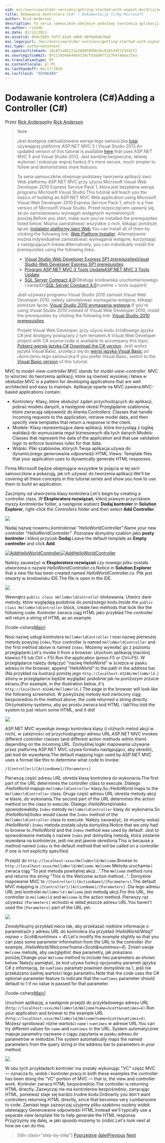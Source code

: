 ```yaml
---
uid: mvc/overview/older-versions/getting-started-with-aspnet-mvc3/cs/adding-a-controller
title: Dodawanie kontrolera (C#) | Dokumentacja firmy Microsoft
author: Rick-Anderson
description: Ta seria samouczków obejmuje podstawy tworzenia aplikacji sieci Web platformy ASP.NET MVC przy użyciu programu Microsoft Visual Web Developer 2010 Express Service Pack 1, które...
ms.author: riande
ms.date: 01/12/2011
ms.assetid: 0b8c56b5-fdf3-42dd-a866-98fbe0ab78a0
msc.legacyurl: /mvc/overview/older-versions/getting-started-with-aspnet-mvc3/cs/adding-a-controller
msc.type: authoredcontent
ms.openlocfilehash: 18c8f2a95222a28d95950b34c816539f723542f2
ms.sourcegitcommit: 0f1119340e4464720cfd16d0ff15764746ea1fea
ms.translationtype: MT
ms.contentlocale: pl-PL
ms.lasthandoff: 04/17/2019
ms.locfileid: "59396489"
---
```

# <a name="adding-a-controller-c"></a><span data-ttu-id="eb461-103">Dodawanie kontrolera (C#)</span><span class="sxs-lookup"><span data-stu-id="eb461-103">Adding a Controller (C#)</span></span>

<span data-ttu-id="eb461-104">Przez [Rick Anderson]((https://twitter.com/RickAndMSFT))</span><span class="sxs-lookup"><span data-stu-id="eb461-104">by [Rick Anderson]((https://twitter.com/RickAndMSFT))</span></span>

> > [!NOTE]
> > <span data-ttu-id="eb461-105">Jest dostępna zaktualizowana wersja tego samouczka [tutaj](../../../getting-started/introduction/getting-started.md) używającej platformy ASP.NET MVC 5 i Visual Studio 2013.</span><span class="sxs-lookup"><span data-stu-id="eb461-105">An updated version of this tutorial is available [here](../../../getting-started/introduction/getting-started.md) that uses ASP.NET MVC 5 and Visual Studio 2013.</span></span> <span data-ttu-id="eb461-106">Jest bardziej bezpieczne, łatwiej wykonać i pokazuje więcej funkcji.</span><span class="sxs-lookup"><span data-stu-id="eb461-106">It's more secure, much simpler to follow and demonstrates more features.</span></span>
> 
> 
> <span data-ttu-id="eb461-107">Ta seria samouczków obejmuje podstawy tworzenia aplikacji sieci Web platformy ASP.NET MVC przy użyciu Microsoft Visual Web Developer 2010 Express Service Pack 1, która jest bezpłatna wersja programu Microsoft Visual Studio.</span><span class="sxs-lookup"><span data-stu-id="eb461-107">This tutorial will teach you the basics of building an ASP.NET MVC Web application using Microsoft Visual Web Developer 2010 Express Service Pack 1, which is a free version of Microsoft Visual Studio.</span></span> <span data-ttu-id="eb461-108">Przed rozpoczęciem upewnij się, że po zainstalowaniu wymagań wstępnych wymienionych poniżej.</span><span class="sxs-lookup"><span data-stu-id="eb461-108">Before you start, make sure you've installed the prerequisites listed below.</span></span> <span data-ttu-id="eb461-109">Można zainstalować wszystkie z nich, klikając poniższe łącze: [Instalator platformy sieci Web](https://www.microsoft.com/web/gallery/install.aspx?appid=VWD2010SP1Pack).</span><span class="sxs-lookup"><span data-stu-id="eb461-109">You can install all of them by clicking the following link: [Web Platform Installer](https://www.microsoft.com/web/gallery/install.aspx?appid=VWD2010SP1Pack).</span></span> <span data-ttu-id="eb461-110">Alternatywnie można indywidualnie zainstalować wymagania wstępne, korzystając z następujących linków:</span><span class="sxs-lookup"><span data-stu-id="eb461-110">Alternatively, you can individually install the prerequisites using the following links:</span></span>
> 
> - [<span data-ttu-id="eb461-111">Visual Studio Web Developer Express SP1 prerequisites</span><span class="sxs-lookup"><span data-stu-id="eb461-111">Visual Studio Web Developer Express SP1 prerequisites</span></span>](https://www.microsoft.com/web/gallery/install.aspx?appid=VWD2010SP1Pack)
> - [<span data-ttu-id="eb461-112">Program ASP.NET MVC 3 Tools Update</span><span class="sxs-lookup"><span data-stu-id="eb461-112">ASP.NET MVC 3 Tools Update</span></span>](https://www.microsoft.com/web/gallery/install.aspx?appsxml=&amp;appid=MVC3)
> - <span data-ttu-id="eb461-113">[SQL Server Compact 4.0](https://www.microsoft.com/web/gallery/install.aspx?appid=SQLCE;SQLCEVSTools_4_0)(Obsługa środowiska uruchomieniowego i narzędzi)</span><span class="sxs-lookup"><span data-stu-id="eb461-113">[SQL Server Compact 4.0](https://www.microsoft.com/web/gallery/install.aspx?appid=SQLCE;SQLCEVSTools_4_0)(runtime + tools support)</span></span>
> 
> <span data-ttu-id="eb461-114">Jeśli używasz programu Visual Studio 2010 zamiast Visual Web Developer 2010, należy zainstalować wymagania wstępne, klikając poniższe łącze: [Visual Studio 2010 wymagania wstępne](https://www.microsoft.com/web/gallery/install.aspx?appsxml=&amp;appid=VS2010SP1Pack).</span><span class="sxs-lookup"><span data-stu-id="eb461-114">If you're using Visual Studio 2010 instead of Visual Web Developer 2010, install the prerequisites by clicking the following link: [Visual Studio 2010 prerequisites](https://www.microsoft.com/web/gallery/install.aspx?appsxml=&amp;appid=VS2010SP1Pack).</span></span>
> 
> <span data-ttu-id="eb461-115">Projekt Visual Web Developer, przy użyciu kodu źródłowego języka C# jest dostępny powiązany z tym tematem.</span><span class="sxs-lookup"><span data-stu-id="eb461-115">A Visual Web Developer project with C# source code is available to accompany this topic.</span></span> <span data-ttu-id="eb461-116">[Pobierz wersję języka C#](https://code.msdn.microsoft.com/Introduction-to-MVC-3-10d1b098).</span><span class="sxs-lookup"><span data-stu-id="eb461-116">[Download the C# version](https://code.msdn.microsoft.com/Introduction-to-MVC-3-10d1b098).</span></span> <span data-ttu-id="eb461-117">Jeśli wolisz języka Visual Basic, przełącz się do [wersji języka Visual Basic](../vb/intro-to-aspnet-mvc-3.md) po ukończeniu tego samouczka.</span><span class="sxs-lookup"><span data-stu-id="eb461-117">If you prefer Visual Basic, switch to the [Visual Basic version](../vb/intro-to-aspnet-mvc-3.md) of this tutorial.</span></span>


<span data-ttu-id="eb461-118">MVC to *model-view-controller*.</span><span class="sxs-lookup"><span data-stu-id="eb461-118">MVC stands for *model-view-controller*.</span></span> <span data-ttu-id="eb461-119">MVC to wzorzec do tworzenia aplikacji, które są również wysokiej i łatwa w obsłudze.</span><span class="sxs-lookup"><span data-stu-id="eb461-119">MVC is a pattern for developing applications that are well architected and easy to maintain.</span></span> <span data-ttu-id="eb461-120">Aplikacje oparte na MVC zawiera:</span><span class="sxs-lookup"><span data-stu-id="eb461-120">MVC-based applications contain:</span></span>

- <span data-ttu-id="eb461-121">Kontrolery: Klasy, które obsłużyć żądań przychodzących do aplikacji, pobrać modelu danych, a następnie określ Przeglądanie szablonów, które zwracają odpowiedź do klienta.</span><span class="sxs-lookup"><span data-stu-id="eb461-121">Controllers: Classes that handle incoming requests to the application, retrieve model data, and then specify view templates that return a response to the client.</span></span>
- <span data-ttu-id="eb461-122">Modele: Klasy reprezentujące dane aplikacji, które korzystają z logikę walidacji do wymuszania reguł biznesowych dla tych danych.</span><span class="sxs-lookup"><span data-stu-id="eb461-122">Models: Classes that represent the data of the application and that use validation logic to enforce business rules for that data.</span></span>
- <span data-ttu-id="eb461-123">Widoki: Pliki szablonów, których Twoja aplikacja używa do dynamicznego generowania odpowiedzi HTML.</span><span class="sxs-lookup"><span data-stu-id="eb461-123">Views: Template files that your application uses to dynamically generate HTML responses.</span></span>

<span data-ttu-id="eb461-124">Firma Microsoft będzie obejmujące wszystkie te pojęcia w tej serii samouczków a pokazują, jak ich używać do tworzenia aplikacji.</span><span class="sxs-lookup"><span data-stu-id="eb461-124">We'll be covering all these concepts in this tutorial series and show you how to use them to build an application.</span></span>

<span data-ttu-id="eb461-125">Zacznijmy od utworzenia klasy kontrolera.</span><span class="sxs-lookup"><span data-stu-id="eb461-125">Let's begin by creating a controller class.</span></span> <span data-ttu-id="eb461-126">W **Eksploratora rozwiązań**, kliknij prawym przyciskiem myszy *kontrolerów* folder, a następnie wybierz **Dodaj kontroler**.</span><span class="sxs-lookup"><span data-stu-id="eb461-126">In **Solution Explorer**, right-click the *Controllers* folder and then select **Add Controller**.</span></span>

[![](adding-a-controller/_static/image2.png)](adding-a-controller/_static/image1.png)

<span data-ttu-id="eb461-127">Nadaj nazwę nowemu kontrolerowi "HelloWorldController".</span><span class="sxs-lookup"><span data-stu-id="eb461-127">Name your new controller "HelloWorldController".</span></span> <span data-ttu-id="eb461-128">Pozostaw domyślny szablon jako **pusty kontroler** i kliknij przycisk **Dodaj**.</span><span class="sxs-lookup"><span data-stu-id="eb461-128">Leave the default template as **Empty controller** and click **Add**.</span></span>

<span data-ttu-id="eb461-129">[![AddHelloWorldController](adding-a-controller/_static/image4.png)](adding-a-controller/_static/image3.png)</span><span class="sxs-lookup"><span data-stu-id="eb461-129">[![AddHelloWorldController](adding-a-controller/_static/image4.png)](adding-a-controller/_static/image3.png)</span></span>

<span data-ttu-id="eb461-130">Należy zauważyć w **Eksploratora rozwiązań** czy nowego pliku została utworzona o nazwie *HelloWorldController.cs*.</span><span class="sxs-lookup"><span data-stu-id="eb461-130">Notice in **Solution Explorer** that a new file has been created named *HelloWorldController.cs*.</span></span> <span data-ttu-id="eb461-131">Plik jest otwarty w środowisku IDE.</span><span class="sxs-lookup"><span data-stu-id="eb461-131">The file is open in the IDE.</span></span>

![](adding-a-controller/_static/image5.png)

<span data-ttu-id="eb461-132">Wewnątrz `public class HelloWorldController` blokowania, Utwórz dwie metody, które wyglądają podobnie do poniższego kodu.</span><span class="sxs-lookup"><span data-stu-id="eb461-132">Inside the `public class HelloWorldController` block, create two methods that look like the following code.</span></span> <span data-ttu-id="eb461-133">Kontroler zwraca ciąg HTML jako przykład.</span><span class="sxs-lookup"><span data-stu-id="eb461-133">The controller will return a string of HTML as an example.</span></span>

[!code-csharp[Main](adding-a-controller/samples/sample1.cs)]

<span data-ttu-id="eb461-134">Nosi nazwę usługi kontrolera `HelloWorldController` i nosi nazwę pierwszej metody powyżej `Index`.</span><span class="sxs-lookup"><span data-stu-id="eb461-134">Your controller is named `HelloWorldController` and the first method above is named `Index`.</span></span> <span data-ttu-id="eb461-135">Możemy wywołać go z poziomu przeglądarki.</span><span class="sxs-lookup"><span data-stu-id="eb461-135">Let's invoke it from a browser.</span></span> <span data-ttu-id="eb461-136">Uruchom aplikację (naciśnij klawisz F5 lub Ctrl + F5).</span><span class="sxs-lookup"><span data-stu-id="eb461-136">Run the application (press F5 or Ctrl+F5).</span></span> <span data-ttu-id="eb461-137">W przeglądarce należy dołączyć "nazwę HelloWorld" w ścieżce w pasku adresu.</span><span class="sxs-lookup"><span data-stu-id="eb461-137">In the browser, append "HelloWorld" to the path in the address bar.</span></span> <span data-ttu-id="eb461-138">(Na przykład na ilustracji poniżej jego `http://localhost:43246/HelloWorld.`) strony w przeglądarce będzie wyglądać podobnie jak na poniższym zrzucie ekranu.</span><span class="sxs-lookup"><span data-stu-id="eb461-138">(For example, in the illustration below, it's `http://localhost:43246/HelloWorld.`) The page in the browser will look like the following screenshot.</span></span> <span data-ttu-id="eb461-139">W powyższej metody kod zwrócony ciąg bezpośrednio.</span><span class="sxs-lookup"><span data-stu-id="eb461-139">In the method above, the code returned a string directly.</span></span> <span data-ttu-id="eb461-140">Otrzymaliśmy systemu, aby po prostu zwraca kod HTML i tak!</span><span class="sxs-lookup"><span data-stu-id="eb461-140">You told the system to just return some HTML, and it did!</span></span>

![](adding-a-controller/_static/image6.png)

<span data-ttu-id="eb461-141">ASP.NET MVC wywołuje innego kontrolera klasy (i różnych metod akcji w nich), w zależności od przychodzącego adresu URL.</span><span class="sxs-lookup"><span data-stu-id="eb461-141">ASP.NET MVC invokes different controller classes (and different action methods within them) depending on the incoming URL.</span></span> <span data-ttu-id="eb461-142">Domyślnej logiki mapowania używane przez platformę ASP.NET MVC używa formatu następująco, aby określić, jaki kod do wywołania:</span><span class="sxs-lookup"><span data-stu-id="eb461-142">The default mapping logic used by ASP.NET MVC uses a format like this to determine what code to invoke:</span></span>

`/[Controller]/[ActionName]/[Parameters]`

<span data-ttu-id="eb461-143">Pierwszą część adresu URL określa klasę kontrolera do wykonania.</span><span class="sxs-lookup"><span data-stu-id="eb461-143">The first part of the URL determines the controller class to execute.</span></span> <span data-ttu-id="eb461-144">Dlatego */HelloWorld* mapuje `HelloWorldController` klasy.</span><span class="sxs-lookup"><span data-stu-id="eb461-144">So */HelloWorld* maps to the `HelloWorldController` class.</span></span> <span data-ttu-id="eb461-145">Druga część adresu URL określa metody akcji w klasie, do wykonania.</span><span class="sxs-lookup"><span data-stu-id="eb461-145">The second part of the URL determines the action method on the class to execute.</span></span> <span data-ttu-id="eb461-146">Dlatego */HelloWorld/indeks* spowodowałoby `Index` metody `HelloWorldController` klasy do wykonania.</span><span class="sxs-lookup"><span data-stu-id="eb461-146">So */HelloWorld/Index* would cause the `Index` method of the `HelloWorldController` class to execute.</span></span> <span data-ttu-id="eb461-147">Należy zauważyć, że musimy wskaż */HelloWorld* i `Index` metoda została użyta domyślna.</span><span class="sxs-lookup"><span data-stu-id="eb461-147">Notice that we only had to browse to */HelloWorld* and the `Index` method was used by default.</span></span> <span data-ttu-id="eb461-148">Jest to spowodowane metodę o nazwie `Index` jest domyślną metodą, która zostanie wywołana na kontrolerze, jeśli nie jest jawnie określona.</span><span class="sxs-lookup"><span data-stu-id="eb461-148">This is because a method named `Index` is the default method that will be called on a controller if one is not explicitly specified.</span></span>

<span data-ttu-id="eb461-149">Przejdź do `http://localhost:xxxx/HelloWorld/Welcome`.</span><span class="sxs-lookup"><span data-stu-id="eb461-149">Browse to `http://localhost:xxxx/HelloWorld/Welcome`.</span></span> <span data-ttu-id="eb461-150">`Welcome` Metoda uruchamia i zwraca ciąg "To jest metoda powitalnej akcji...".</span><span class="sxs-lookup"><span data-stu-id="eb461-150">The `Welcome` method runs and returns the string "This is the Welcome action method...".</span></span> <span data-ttu-id="eb461-151">Domyślne mapowanie MVC to `/[Controller]/[ActionName]/[Parameters]`.</span><span class="sxs-lookup"><span data-stu-id="eb461-151">The default MVC mapping is `/[Controller]/[ActionName]/[Parameters]`.</span></span> <span data-ttu-id="eb461-152">Dla tego adresu URL jest kontroler `HelloWorld` i `Welcome` jest metodą akcji.</span><span class="sxs-lookup"><span data-stu-id="eb461-152">For this URL, the controller is `HelloWorld` and `Welcome` is the action method.</span></span> <span data-ttu-id="eb461-153">Pierwszy raz używasz `[Parameters]` wchodzi w skład jeszcze adresu URL.</span><span class="sxs-lookup"><span data-stu-id="eb461-153">You haven't used the `[Parameters]` part of the URL yet.</span></span>

![](adding-a-controller/_static/image7.png)

<span data-ttu-id="eb461-154">Zmodyfikujmy przykład nieco tak, aby przekazać niektóre informacje o parametrach z adresu URL do kontrolera (na przykład */HelloWorld/Witaj? nazwa = Scott&amp;numtimes = 4*).</span><span class="sxs-lookup"><span data-stu-id="eb461-154">Let's modify the example slightly so that you can pass some parameter information from the URL to the controller (for example, */HelloWorld/Welcome?name=Scott&amp;numtimes=4*).</span></span> <span data-ttu-id="eb461-155">Zmień swoje `Welcome` metodę, aby uwzględnić dwa parametry, jak pokazano poniżej.</span><span class="sxs-lookup"><span data-stu-id="eb461-155">Change your `Welcome` method to include two parameters as shown below.</span></span> <span data-ttu-id="eb461-156">Należy pamiętać, że kod używa funkcji opcjonalny parametr języka C# z informacją, że `numTimes` parametr powinien domyślnie na 1, jeśli nie przekazano żadnej wartości tego parametru.</span><span class="sxs-lookup"><span data-stu-id="eb461-156">Note that the code uses the C# optional-parameter feature to indicate that the `numTimes` parameter should default to 1 if no value is passed for that parameter.</span></span>

[!code-csharp[Main](adding-a-controller/samples/sample2.cs)]

<span data-ttu-id="eb461-157">Uruchom aplikację, a następnie przejdź do przykładowego adresu URL (`http://localhost:xxxx/HelloWorld/Welcome?name=Scott&numtimes=4)`.</span><span class="sxs-lookup"><span data-stu-id="eb461-157">Run your application and browse to the example URL (`http://localhost:xxxx/HelloWorld/Welcome?name=Scott&numtimes=4)`.</span></span> <span data-ttu-id="eb461-158">Możesz spróbować różne wartości `name` i `numtimes` w adresie URL.</span><span class="sxs-lookup"><span data-stu-id="eb461-158">You can try different values for `name` and `numtimes` in the URL.</span></span> <span data-ttu-id="eb461-159">System automatycznie mapuje parametry nazwane z ciągu zapytania w pasku adresu do parametrów w metodzie.</span><span class="sxs-lookup"><span data-stu-id="eb461-159">The system automatically maps the named parameters from the query string in the address bar to parameters in your method.</span></span>

![](adding-a-controller/_static/image8.png)

<span data-ttu-id="eb461-160">W obu tych przykładach kontroler ma zostały wykonując "VC" część MVC — oznacza to, widok i kontroler pracy.</span><span class="sxs-lookup"><span data-stu-id="eb461-160">In both these examples the controller has been doing the "VC" portion of MVC — that is, the view and controller work.</span></span> <span data-ttu-id="eb461-161">Kontroler zwraca HTML bezpośrednio.</span><span class="sxs-lookup"><span data-stu-id="eb461-161">The controller is returning HTML directly.</span></span> <span data-ttu-id="eb461-162">Zazwyczaj nie ma kontrolerów bezpośrednio, zwracając HTML, ponieważ staje się bardzo trudne kodu.</span><span class="sxs-lookup"><span data-stu-id="eb461-162">Ordinarily you don't want controllers returning HTML directly, since that becomes very cumbersome to code.</span></span> <span data-ttu-id="eb461-163">Zamiast tego zazwyczaj użyjemy pliku szablonu osobny widok ułatwiający Generowanie odpowiedzi HTML.</span><span class="sxs-lookup"><span data-stu-id="eb461-163">Instead we'll typically use a separate view template file to help generate the HTML response.</span></span> <span data-ttu-id="eb461-164">Przyjrzyjmy się dalej, w jaki sposób możemy to zrobić.</span><span class="sxs-lookup"><span data-stu-id="eb461-164">Let's look next at how we can do this.</span></span>

> [!div class="step-by-step"]
> <span data-ttu-id="eb461-165">[Poprzednie](intro-to-aspnet-mvc-3.md)
> [dalej](adding-a-view.md)</span><span class="sxs-lookup"><span data-stu-id="eb461-165">[Previous](intro-to-aspnet-mvc-3.md)
[Next](adding-a-view.md)</span></span>
